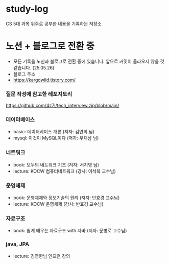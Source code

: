 # study-log
CS 5대 과목 위주로 공부한 내용을 기록하는 저장소

# 노션 + 블로그로 전환 중
- 모든 기록을 노션과 블로그로 전환 중에 있습니다. 앞으로 커밋이 올라오지 않을 것 같습니다. (25.05.26)
- 블로그 주소 
- https://kargowild.tistory.com/

### 질문 작성에 참고한 레포지토리
https://github.com/4z7l/tech_interview.zip/blob/main/

### 데이터베이스
- basic: 데이터베이스 개론 (저자: 김연희 님)
- mysql: 이것이 MySQL이다 (저자: 우재남 님)

### 네트워크
- book: 모두의 네트워크 기초 (저자: 서지영 님)
- lecture: KOCW 컴퓨터네트워크 (강사: 이석복 교수님)

### 운영체제
- book: 운영체제와 정보기술의 원리 (저자: 반효경 교수님)
- lecture: KOCW 운영체제 (강사: 반효경 교수님)

### 자료구조
- book: 쉽게 배우는 자료구조 with 자바 (저자: 문병로 교수님)

### java, JPA
- lecture: 김영한님 인프런 강의
